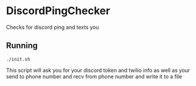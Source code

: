 # DiscordPingChecker
Checks for discord ping and texts you
## Running
```
./init.sh
```
This script will ask you for your discord token and  twilio info as well as your send to phone number and recv from phone number and write it to a file
